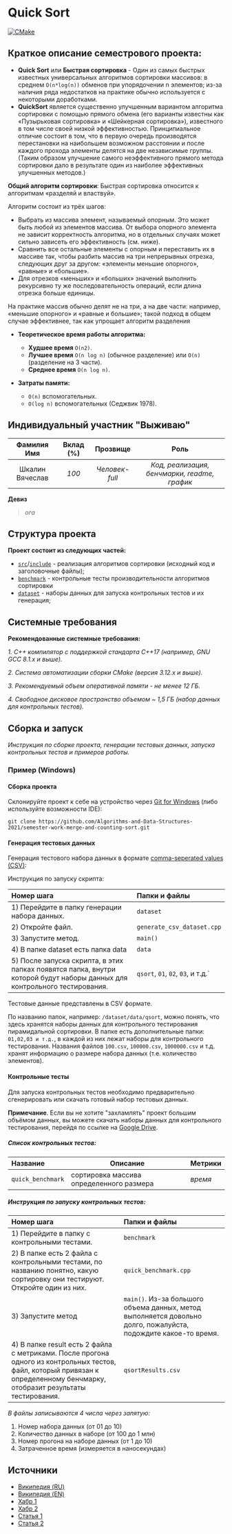 # Quick Sort

[![CMake](https://github.com/Algorithms-and-Data-Structures-2021/semester-work-merge-and-counting-sort/actions/workflows/cmake.yml/badge.svg)](https://github.com/Algorithms-and-Data-Structures-2021/semester-work-merge-and-counting-sort/actions/workflows/cmake.yml)

## Краткое описание семестрового проекта:

- **Quick Sort** или **Быстрая сортировка** - Один из самых быстрых известных универсальных алгоритмов сортировки массивов: 
  в среднем `O(n*log(n))` обменов при упорядочении n элементов; из-за наличия ряда недостатков на практике обычно используется с некоторыми доработками.
- **QuickSort** является существенно улучшенным вариантом алгоритма сортировки с помощью прямого обмена (его варианты известны как «Пузырьковая сортировка» и «Шейкерная сортировка»), известного в том числе своей низкой эффективностью. Принципиальное отличие состоит в том, что в первую очередь производятся перестановки на наибольшем возможном расстоянии и после каждого прохода элементы делятся на две независимые группы. (Таким образом улучшение самого неэффективного прямого метода сортировки дало в результате один из наиболее эффективных улучшенных методов.)


**Общий алгоритм сортировки**:
Быстрая сортировка относится к алгоритмам «разделяй и властвуй».

Алгоритм состоит из трёх шагов:

- Выбрать из массива элемент, называемый опорным. Это может быть любой из элементов массива. От выбора опорного элемента не зависит корректность алгоритма, но в отдельных случаях может сильно зависеть его эффективность (см. ниже).
- Сравнить все остальные элементы с опорным и переставить их в массиве так, чтобы разбить массив на три непрерывных отрезка, следующих друг за другом: «элементы меньшие опорного», «равные» и «большие».
- Для отрезков «меньших» и «больших» значений выполнить рекурсивно ту же последовательность операций, если длина отрезка больше единицы.

На практике массив обычно делят не на три, а на две части: например, «меньшие опорного» и «равные и большие»; такой подход в общем случае эффективнее, так как упрощает алгоритм разделения

- **Теоретическое время работы алгоритма:**
  - **Худшее время** `O(n2)`.
  - **Лучшее время** `O(n log n)` (обычное разделение) или `O(n)` (разделение на 3 части).
  - **Среднее время** `O(n log n)`.

- **Затраты памяти:**
  - `O(n)` вспомогательных.
  - `O(log n)` вспомогательных (Седжвик 1978).

## Индивидуальный участник "Выживаю"

| Фамилия Имя | Вклад (%) | Прозвище | Роль |
| :---: | :---: | :---: | :---: |
| Шкалин Вячеслав | _100_ | _Человек-full_ | _Код, реализация, бенчмарки, readme, график_ |

**Девиз**
> _ога_

## Структура проекта

**Проект состоит из следующих частей:**

- [`src`](src)/[`include`](include) - реализация алгоритмов сортировки (исходный код и заголовочные файлы);
- [`benchmark`](benchmark) - контрольные тесты производительности алгоритмов сортировки
- [`dataset`](dataset) - наборы данных для запуска контрольных тестов и их генерация;

## Системные требования
**Рекомендованные системные требования:**

_1. С++ компилятор c поддержкой стандарта C++17 (например, _GNU GCC 8.1.x_ и выше)._

_2. Система автоматизации сборки _CMake_ (версия _3.12.x_ и выше)._

_3. Рекомендуемый объем оперативной памяти - не менее 12 ГБ._

_4. Свободное дисковое пространство объемом ~ 1,5 ГБ (набор данных для контрольных тестов)._

## Сборка и запуск

_Инструкция по сборке проекта, генерации тестовых данных, запуска контрольных тестов и примеров работы._

### Пример (Windows)

#### Сборка проекта

Склонируйте проект к себе на устройство через [Git for Windows](https://gitforwindows.org/) (либо используйте
возможности IDE):

```shell
git clone https://github.com/Algorithms-and-Data-Structures-2021/semester-work-merge-and-counting-sort.git
```

#### Генерация тестовых данных

Генерация тестового набора данных в
формате [comma-seperated values (CSV)](https://en.wikipedia.org/wiki/Comma-separated_values):

Инструкция по запуску скрипта:

| Номер шага                                                                            | Папки и файлы                  |
| :---                                                                                  | :---                           |
| 1) Перейдите в папку генерации набора данных.                                         | `dataset`                      |
| 2) Откройте файл.                                                                     | `generate_csv_dataset.cpp`     |
| 3) Запустите метод.                                                                   | `main()`                       |
| 4) В папке dataset есть папка data                                                    | `data`                         |
| 5) После запуска скрипта, в этих папках появятся папка, внутри которой будут наборы данных для контрольного тестирования. | `qsort`, `01`, `02`, `03`, и т.д.`                         |


Тестовые данные представлены в CSV формате.

По названию папок, например: `/dataset/data/qsort`, можно понять, что здесь хранятся наборы данных для контрольного тестирования пирамидальной сортировки. В папке есть дополнительные папки: `01,02,03 и т.д.`, в каждой из них лежат наборы для контрольного тестирования.
Названия файлов `100.csv`, `100000.csv`, `1000000.csv` и т.д. хранят информацию о размере набора данных (т.е. количество элементов).

#### Контрольные тесты

Для запуска контрольных тестов необходимо предварительно сгенерировать или скачать готовый набор тестовых данных.

**Примечание**. Если вы не хотите "захламлять" проект большим объёмом данных, вы можете скачать наборы данных для контрольного тестирования, перейдя по ссылке
на [Google Drive](https://drive.google.com/drive/folders/1MiROv5w4N-113CnZiAhMLVHiX5UkA9Aa?usp=sharing).

##### Список контрольных тестов:

| Название                        | Описание                                               | Метрики         |
| :---                            | ---                                                    | :---            |
| `quick_benchmark`               | сортировка массива определенного размера               | _время_         |


##### Инструкция по запуску контрольных тестов:

| Номер шага                                                                                                                                                                      | Папки и файлы                                                                                                  |
| :---                                                                                                                                                                            | :---                                                                                                           |
| 1) Перейдите в папку с контрольными тестами.                                                                                                                                    | `benchmark`                                                                                                    |
| 2) В папке есть 2 файла с контрольными тестами, по названию понятно, какую сортировку они тестируют. Откройте один из них.                                                      | `quick_benchmark.cpp`                                                                                          |
| 3) Запустите метод                                                                                                                                                              | `main()`. Из-за большого объема данных, метод выполняется довольно долго, пожалуйста, подождите какое-то время.|
| 4) В папке result есть 2 файла с метриками. После прогона одного из контрольных тестов, файл, который привязан к определенному бенчмарку, отобразит результаты тестирования.    | `qsortResults.csv`                                                    |  

_В файлы записываются 4 числа через запятую:_
1) Номер набора данных (от 01 до 10)
2) Количество данных в наборе (от 100 до 1 млн)
3) Номер прогона на наборе данных (от 1 до 10)
4) Затраченное время (измеряется в наносекундах)

## Источники

* [Википедия (RU)](https://ru.wikipedia.org/wiki/Быстрая_сортировка)
* [Википедия (EN)](https://en.wikipedia.org/wiki/Quicksort)
* [Хабр 1](https://habr.com/ru/sandbox/29775/)
* [Хабр 2](https://habr.com/ru/company/otus/blog/524948/)
* [Статья 1](https://kvodo.ru/quicksort.html)
* [Статья 2](http://mindhalls.ru/quick-sort-c-cpp/)